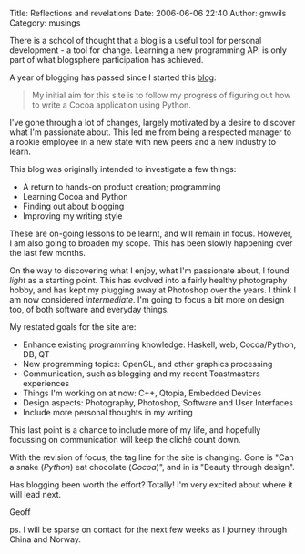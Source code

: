 Title: Reflections and revelations
Date: 2006-06-06 22:40
Author: gmwils
Category: musings

There is a school of thought that a blog is a useful tool for personal
development - a tool for change. Learning a new programming API is only
part of what blogsphere participation has achieved.

A year of blogging has passed since I started this [blog][]:

> My initial aim for this site is to follow my progress of figuring out
> how to write a Cocoa application using Python.

I've gone through a lot of changes, largely motivated by a desire to
discover what I'm passionate about. This led me from being a respected
manager to a rookie employee in a new state with new peers and a new
industry to learn.

This blog was originally intended to investigate a few things:

-   A return to hands-on product creation; programming
-   Learning Cocoa and Python
-   Finding out about blogging
-   Improving my writing style

These are on-going lessons to be learnt, and will remain in focus.
However, I am also going to broaden my scope. This has been slowly
happening over the last few months.

On the way to discovering what I enjoy, what I'm passionate about, I
found *light* as a starting point. This has evolved into a fairly
healthy photography hobby, and has kept my plugging away at Photoshop
over the years. I think I am now considered *intermediate*. I'm going to
focus a bit more on design too, of both software and everyday things.

My restated goals for the site are:

-   Enhance existing programming knowledge: Haskell, web, Cocoa/Python,
    DB, QT
-   New programming topics: OpenGL, and other graphics processing
-   Communication, such as blogging and my recent Toastmasters
    experiences
-   Things I'm working on at now: C++, Qtopia, Embedded Devices
-   Design aspects: Photography, Photoshop, Software and User Interfaces
-   Include more personal thoughts in my writing

This last point is a chance to include more of my life, and hopefully
focussing on communication will keep the cliché count down.

With the revision of focus, the tag line for the site is changing. Gone
is "Can a snake (*Python*) eat chocolate (*Cocoa*)", and in is "Beauty
through design".

Has blogging been worth the effort? Totally! I'm very excited about
where it will lead next.

Geoff

ps. I will be sparse on contact for the next few weeks as I journey
through China and Norway.

  [blog]: http://www.pseudofish.com/blog/2005/05/03/statement-of-intent/
